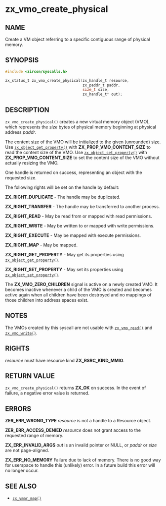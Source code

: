 # zx_vmo_create_physical

## NAME

<!-- Updated by update-docs-from-fidl, do not edit. -->

Create a VM object referring to a specific contiguous range of physical memory.

## SYNOPSIS

<!-- Updated by update-docs-from-fidl, do not edit. -->

```c
#include <zircon/syscalls.h>

zx_status_t zx_vmo_create_physical(zx_handle_t resource,
                                   zx_paddr_t paddr,
                                   size_t size,
                                   zx_handle_t* out);
```

## DESCRIPTION

`zx_vmo_create_physical()` creates a new virtual memory object (VMO), which represents the
*size* bytes of physical memory beginning at physical address *paddr*.

The content size of the VMO will be initialized to the given (unrounded) size.
Use [`zx_object_get_property()`] with **ZX_PROP_VMO_CONTENT_SIZE** to read the
content size of the VMO. Use [`zx_object_set_property()`] with
**ZX_PROP_VMO_CONTENT_SIZE** to set the content size of the VMO without
actually resizing the VMO.

One handle is returned on success, representing an object with the requested
size.

The following rights will be set on the handle by default:

**ZX_RIGHT_DUPLICATE** - The handle may be duplicated.

**ZX_RIGHT_TRANSFER** - The handle may be transferred to another process.

**ZX_RIGHT_READ** - May be read from or mapped with read permissions.

**ZX_RIGHT_WRITE** - May be written to or mapped with write permissions.

**ZX_RIGHT_EXECUTE** - May be mapped with execute permissions.

**ZX_RIGHT_MAP** - May be mapped.

**ZX_RIGHT_GET_PROPERTY** - May get its properties using
[`zx_object_get_property()`].

**ZX_RIGHT_SET_PROPERTY** - May set its properties using
[`zx_object_set_property()`].

The **ZX_VMO_ZERO_CHILDREN** signal is active on a newly created VMO. It becomes
inactive whenever a child of the VMO is created and becomes active again when
all children have been destroyed and no mappings of those children into address
spaces exist.

## NOTES

The VMOs created by this syscall are not usable with [`zx_vmo_read()`] and
[`zx_vmo_write()`].

## RIGHTS

<!-- Updated by update-docs-from-fidl, do not edit. -->

*resource* must have resource kind **ZX_RSRC_KIND_MMIO**.

## RETURN VALUE

`zx_vmo_create_physical()` returns **ZX_OK** on success. In the event
of failure, a negative error value is returned.

## ERRORS

**ZER_ERR_WRONG_TYPE** *resource* is not a handle to a Resource object.

**ZER_ERR_ACCESS_DENIED** *resource* does not grant access to the requested
range of memory.

**ZX_ERR_INVALID_ARGS**  *out* is an invalid pointer or NULL, or *paddr* or
*size* are not page-aligned.

**ZX_ERR_NO_MEMORY**  Failure due to lack of memory.
There is no good way for userspace to handle this (unlikely) error.
In a future build this error will no longer occur.

## SEE ALSO

 - [`zx_vmar_map()`]

<!-- References updated by update-docs-from-fidl, do not edit. -->

[`zx_object_get_property()`]: object_get_property.md
[`zx_object_set_property()`]: object_set_property.md
[`zx_vmar_map()`]: vmar_map.md
[`zx_vmo_read()`]: vmo_read.md
[`zx_vmo_write()`]: vmo_write.md
